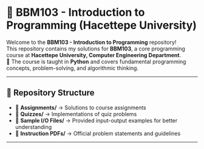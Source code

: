 # 🚀 BBM103 - Introduction to Programming (Hacettepe University)

Welcome to the **BBM103 - Introduction to Programming** repository!  
This repository contains my solutions for **BBM103**, a core programming course at **Hacettepe University, Computer Engineering Department**.  
📌 The course is taught in **Python** and covers fundamental programming concepts, problem-solving, and algorithmic thinking.

---

## 📂 Repository Structure

- 📜 **Assignments/** → Solutions to course assignments  
- 📄 **Quizzes/** → Implementations of quiz problems  
- 📄 **Sample I/O Files/** → Provided input-output examples for better understanding  
- 📄 **Instruction PDFs/** → Official problem statements and guidelines
---
